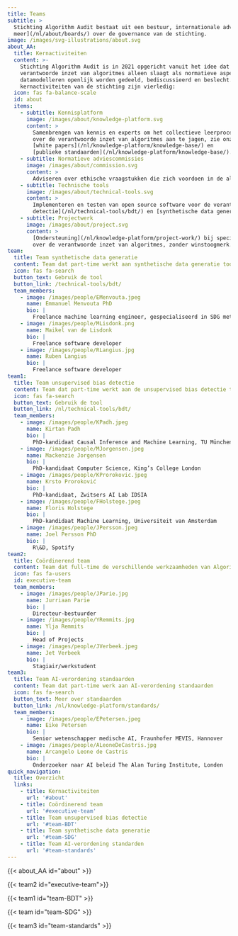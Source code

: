 ```yaml
---
title: Teams
subtitle: >
  Stichting Algorithm Audit bestaat uit een bestuur, internationale adviseurs, Raad van Advies en verschillende projectteams. [Lees
  meer](/nl/about/boards/) over de governance van de stichting.
image: /images/svg-illustrations/about.svg
about_AA:
  title: Kernactiviteiten
  content: >-
    Stichting Algorithm Audit is in 2021 opgericht vanuit het idee dat de
    verantwoorde inzet van algoritmes alleen slaagt als normatieve aspecten van
    datamodelleren openlijk worden gedeeld, bediscussieerd en beslecht. De
    kernactiviteiten van de stichting zijn vierledig:
  icon: fas fa-balance-scale
  id: about
  items:
    - subtitle: Kennisplatform
      image: /images/about/knowledge-platform.svg
      content: >
        Samenbrengen van kennis en experts om het collectieve leerproces
        over de verantwoorde inzet van algoritmes aan te jagen, zie onze
        [white papers](/nl/knowledge-platform/knowledge-base/) en
        [publieke standaarden](/nl/knowledge-platform/knowledge-base/).
    - subtitle: Normatieve adviescommissies
      image: /images/about/commission.svg
      content: >
        Adviseren over ethische vraagstukken die zich voordoen in de algoritmische praktijk door het faciliteren van deliberatieve en inclusieve adviescommissies, met [algoprudentie](/nl/algoprudence/) als resultaat
    - subtitle: Technische tools
      image: /images/about/technical-tools.svg
      content: >
        Implementeren en testen van open source software voor de verantwoorde inzet van algoritmes en AI, o.a. socio-technische evaluatie van generatieve AI, [unsupervised bias
        detectie](/nl/technical-tools/bdt/) en [synthetische data generatie](/nl/technical-tools/sdg/).
    - subtitle: Projectwerk
      image: /images/about/project.svg
      content: >
        [Ondersteuning](/nl/knowledge-platform/project-work/) bij specifieke vragen vanuit de publieke en private sector
        over de verantwoorde inzet van algoritmes, zonder winstoogmerk.
team:
  title: Team synthetische data generatie
  content: Team dat part-time werkt aan synthetische data generatie tool
  icon: fas fa-search
  button_text: Gebruik de tool
  button_link: /technical-tools/bdt/
  team_members:
    - image: /images/people/EMenvouta.jpeg
      name: Emmanuel Menvouta PhD
      bio: |
        Freelance machine learning engineer, gespecialiseerd in SDG methodologie
    - image: /images/people/MLisdonk.png
      name: Maikel van de Lisdonk
      bio: |
        Freelance software developer
    - image: /images/people/RLangius.jpg
      name: Ruben Langius
      bio: |
        Freelance software developer
team1:
  title: Team unsupervised bias detectie
  content: Team dat part-time werkt aan de unsupervised bias detectie tool
  icon: fas fa-search
  button_text: Gebruik de tool
  button_link: /nl/technical-tools/bdt/
  team_members:
    - image: /images/people/KPadh.jpeg
      name: Kirtan Padh
      bio: |
        PhD-kandidaat Causal Inference and Machine Learning, TU München
    - image: /images/people/MJorgensen.jpeg
      name: Mackenzie Jorgensen
      bio: |
        PhD-kandidaat Computer Science, King’s College London
    - image: /images/people/KProrokovic.jpeg
      name: Krsto Proroković
      bio: |
        PhD-kandidaat, Zwitsers AI Lab IDSIA
    - image: /images/people/FHolstege.jpeg
      name: Floris Holstege
      bio: |
        PhD-kandidaat Machine Learning, Universiteit van Amsterdam
    - image: /images/people/JPersson.jpeg
      name: Joel Persson PhD
      bio: |
        R\&D, Spotify
team2:
  title: Coördinerend team
  content: Team dat full-time de verschillende werkzaamheden van Algorithm Audit coördineert.
  icon: fas fa-users
  id: executive-team
  team_members:
    - image: /images/people/JParie.jpg
      name: Jurriaan Parie
      bio: |
        Directeur-bestuurder
    - image: /images/people/YRemmits.jpg
      name: Ylja Remmits
      bio: |
        Head of Projects
    - image: /images/people/JVerbeek.jpeg
      name: Jet Verbeek
      bio: |
        Stagiair/werkstudent
team3:
  title: Team AI-verordening standaarden
  content: Team dat part-time werk aan AI-verordening standaarden
  icon: fas fa-search
  button_text: Meer over standaarden
  button_link: /nl/knowledge-platform/standards/
  team_members:
    - image: /images/people/EPetersen.jpeg
      name: Eike Petersen
      bio: |
        Senior wetenschapper medische AI, Fraunhofer MEVIS, Hannover
    - image: /images/people/ALeoneDeCastris.jpg
      name: Arcangelo Leone de Castris
      bio: |
        Onderzoeker naar AI beleid The Alan Turing Institute, Londen
quick_navigation:
  title: Overzicht
  links:
    - title: Kernactiviteiten
      url: '#about'
    - title: Coördinerend team
      url: '#executive-team'
    - title: Team unsupervised bias detectie
      url: '#team-BDT'
    - title: Team synthetische data generatie
      url: '#team-SDG'
    - title: Team AI-verordening standarden
      url: '#team-standards'
---
```


{{< about_AA id="about" >}}

{{< team2 id="executive-team">}}

{{< team1 id="team-BDT" >}}

{{< team id="team-SDG" >}}

{{< team3 id="team-standards" >}}